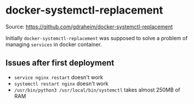 # docker-systemctl-replacement
Source: <https://github.com/gdraheim/docker-systemctl-replacement>

Initially `docker-systemctl-replacement` was supposed to solve a problem of managing `services` in docker container.

## Issues after first deployment
 * `service nginx restart` doesn't work
 * `systemctl restart nginx` doesn't work
 * `/usr/bin/python3 /usr/local/bin/systemctl` takes almost 250MB of RAM